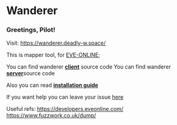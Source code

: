 # Wanderer

### Greetings, Pilot!

Visit: https://wanderer.deadly-w.space/

This is mapper tool, for [EVE-ONLINE](https://github.com/DanSylvest/wanderer-project/blob/main/installation.md);

You can find wanderer  [__client__](https://github.com/DanSylvest/wanderer-client) source code
You can find wanderer  [__server__](https://github.com/DanSylvest/wanderer-client)source code

Also you can read [__installation guide__](https://github.com/DanSylvest/wanderer-project/blob/main/installation.md)

If you want help you can leave your issue [here](https://github.com/DanSylvest/wanderer-project/issues)

Useful refs:
<https://developers.eveonline.com/>
<https://www.fuzzwork.co.uk/dump/>